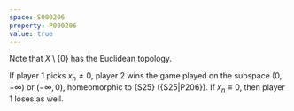 ```yaml
---
space: S000206
property: P000206
value: true
---
```


Note that $X\setminus\{0\}$ has the Euclidean topology.

If player 1 picks $x_n\neq 0$, player 2 wins the game played on the subspace $(0,+\infty)$ or $(-\infty,0)$,
homeomorphic to {S25} ({S25|P206}).
If $x_n\equiv 0$, then player 1 loses as well.
